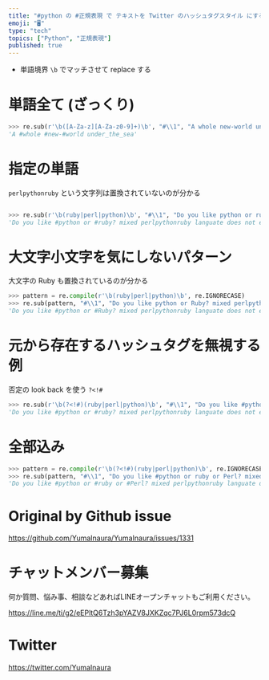 ```yaml
---
title: "#python の #正規表現 で テキストを Twitter のハッシュタグスタイル にする例"
emoji: "🖥"
type: "tech"
topics: ["Python", "正規表現"]
published: true
---
```


- 単語境界 `\b` でマッチさせて replace する

# 単語全て (ざっくり)

```py
>>> re.sub(r'\b([A-Za-z][A-Za-z0-9]+)\b', "#\\1", "A whole new-world under_the_sea")
'A #whole #new-#world under_the_sea'
```

# 指定の単語

`perlpythonruby` という文字列は置換されていないのが分かる

```py

>>> re.sub(r'\b(ruby|perl|python)\b', "#\\1", "Do you like python or ruby? mixed perlpythonruby languate does not exist?")
'Do you like #python or #ruby? mixed perlpythonruby languate does not exist?'
```

# 大文字小文字を気にしないパターン

大文字の Ruby も置換されているのが分かる

```py
>>> pattern = re.compile(r'\b(ruby|perl|python)\b', re.IGNORECASE)
>>> re.sub(pattern, "#\\1", "Do you like python or Ruby? mixed perlpythonruby languate does not exist?")
'Do you like #python or #Ruby? mixed perlpythonruby languate does not exist?'
```

# 元から存在するハッシュタグを無視する例

否定の look back を使う `?<!#`

```py
>>> re.sub(r'\b(?<!#)(ruby|perl|python)\b', "#\\1", "Do you like #python or ruby? mixed perlpythonruby languate does not exist?")
'Do you like #python or #ruby? mixed perlpythonruby languate does not exist?'
```

# 全部込み

```py
>>> pattern = re.compile(r'\b(?<!#)(ruby|perl|python)\b', re.IGNORECASE)
>>> re.sub(pattern, "#\\1", "Do you like #python or ruby or Perl? mixed perlpythonruby languate does not exist?")
'Do you like #python or #ruby or #Perl? mixed perlpythonruby languate does not exist?'
```

# Original by Github issue

https://github.com/YumaInaura/YumaInaura/issues/1331








<!-- Update From Qiita API -->

# チャットメンバー募集


何か質問、悩み事、相談などあればLINEオープンチャットもご利用ください。

https://line.me/ti/g2/eEPltQ6Tzh3pYAZV8JXKZqc7PJ6L0rpm573dcQ





# Twitter


https://twitter.com/YumaInaura


<!-- Update From Qiita API -->


